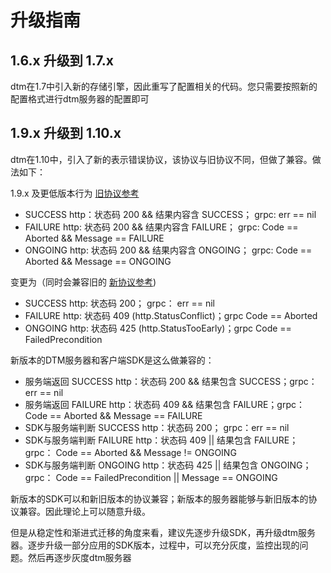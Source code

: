 # 升级指南

## 1.6.x 升级到 1.7.x
dtm在1.7中引入新的存储引擎，因此重写了配置相关的代码。您只需要按照新的配置格式进行dtm服务器的配置即可

## 1.9.x 升级到 1.10.x
dtm在1.10中，引入了新的表示错误协议，该协议与旧协议不同，但做了兼容。做法如下：

1.9.x 及更低版本行为 [旧协议参考](../summary/protocol)

- SUCCESS http：状态码 200 && 结果内容含 SUCCESS； grpc: err == nil
- FAILURE http: 状态码 200 && 结果内容含 FAILURE； grpc: Code == Aborted && Message == FAILURE
- ONGOING http: 状态码 200 && 结果内容含 ONGOING； grpc: Code == Aborted && Message == ONGOING

变更为（同时会兼容旧的 [新协议参考](../practice/arch))

- SUCCESS http: 状态码 200； grpc： err == nil
- FAILURE http: 状态码 409 (http.StatusConflict)；grpc Code == Aborted
- ONGOING http: 状态码 425 (http.StatusTooEarly)；grpc Code == FailedPrecondition

新版本的DTM服务器和客户端SDK是这么做兼容的：
- 服务端返回 SUCCESS  http：状态码 200 && 结果包含 SUCCESS；grpc： err == nil
- 服务端返回 FAILURE  http：状态码 409 && 结果包含 FAILURE；grpc： Code == Aborted && Message == FAILURE
- SDK与服务端判断 SUCCESS  http：状态码 200； grpc：err == nil
- SDK与服务端判断 FAILURE  http：状态码 409 || 结果包含 FAILURE；grpc： Code == Aborted && Message != ONGOING
- SDK与服务端判断 ONGOING  http：状态码 425 || 结果包含 ONGOING；grpc： Code == FailedPrecondition || Message == ONGOING

新版本的SDK可以和新旧版本的协议兼容；新版本的服务器能够与新旧版本的协议兼容。因此理论上可以随意升级。

但是从稳定性和渐进式迁移的角度来看，建议先逐步升级SDK，再升级dtm服务器。逐步升级一部分应用的SDK版本，过程中，可以充分灰度，监控出现的问题。然后再逐步灰度dtm服务器
